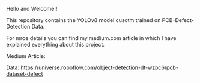 Hello and Welcome!!

This repository contains the YOLOv8 model cusotm trained on PCB-Defect-Detection Data.

For mroe details you can find my medium.com article in which I have explained everything about this project.

Medium Article: 

Data: https://universe.roboflow.com/object-detection-dt-wzpc6/pcb-dataset-defect

